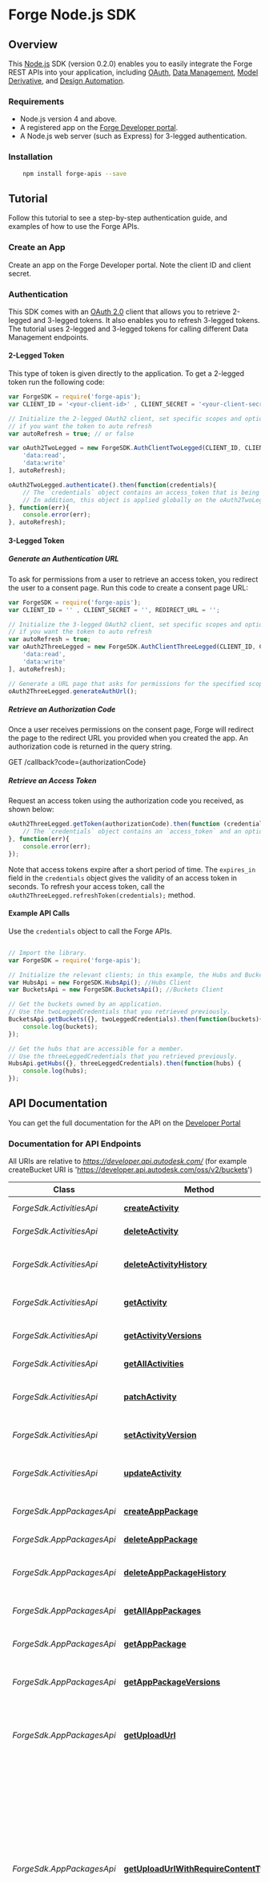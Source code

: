 # Forge Node.js SDK

## Overview
This [Node.js](https://nodejs.org/) SDK (version 0.2.0) enables you to easily integrate the Forge REST APIs
into your application, including [OAuth](https://developer.autodesk.com/en/docs/oauth/v2/overview/),
[Data Management](https://developer.autodesk.com/en/docs/data/v2/overview/),
[Model Derivative](https://developer.autodesk.com/en/docs/model-derivative/v2/overview/),
and [Design Automation](https://developer.autodesk.com/en/docs/design-automation/v2/overview/).

### Requirements
* Node.js version 4 and above.
* A registered app on the [Forge Developer portal](https://developer.autodesk.com/myapps).
* A Node.js web server (such as Express) for 3-legged authentication.


### Installation
```sh
    npm install forge-apis --save
```

## Tutorial
Follow this tutorial to see a step-by-step authentication guide, and examples of how to use the Forge APIs.

### Create an App
Create an app on the Forge Developer portal. Note the client ID and client secret.

### Authentication
This SDK comes with an [OAuth 2.0](https://developer.autodesk.com/en/docs/oauth/v2/overview/) client that allows you to
retrieve 2-legged and 3-legged tokens. It also enables you to refresh 3-legged tokens. The tutorial uses 2-legged
and 3-legged tokens for calling different Data Management endpoints.

#### 2-Legged Token

This type of token is given directly to the application.
To get a 2-legged token run the following code:

``` JavaScript
var ForgeSDK = require('forge-apis');
var CLIENT_ID = '<your-client-id>' , CLIENT_SECRET = '<your-client-secret>';

// Initialize the 2-legged OAuth2 client, set specific scopes and optionally set the `autoRefresh` parameter to true
// if you want the token to auto refresh
var autoRefresh = true; // or false

var oAuth2TwoLegged = new ForgeSDK.AuthClientTwoLegged(CLIENT_ID, CLIENT_SECRET, [
    'data:read',
    'data:write'
], autoRefresh);

oAuth2TwoLegged.authenticate().then(function(credentials){
    // The `credentials` object contains an access_token that is being used to call the endpoints.
    // In addition, this object is applied globally on the oAuth2TwoLegged client that you should use when calling secure endpoints.
}, function(err){
    console.error(err);
}, autoRefresh);
```

#### 3-Legged Token
##### Generate an Authentication URL

To ask for permissions from a user to retrieve an access token, you
redirect the user to a consent page. Run this code to create a consent page URL:

``` JavaScript
var ForgeSDK = require('forge-apis');
var CLIENT_ID = '' , CLIENT_SECRET = '', REDIRECT_URL = '';

// Initialize the 3-legged OAuth2 client, set specific scopes and optionally set the `autoRefresh` parameter to true
// if you want the token to auto refresh
var autoRefresh = true;
var oAuth2ThreeLegged = new ForgeSDK.AuthClientThreeLegged(CLIENT_ID, CLIENT_SECRET, REDIRECT_URL, [
    'data:read',
    'data:write'
], autoRefresh);

// Generate a URL page that asks for permissions for the specified scopes.
oAuth2ThreeLegged.generateAuthUrl();
```

##### Retrieve an Authorization Code

Once a user receives permissions on the consent page, Forge will redirect
the page to the redirect URL you provided when you created the app. An authorization code is returned in the query string.

GET /callback?code={authorizationCode}

##### Retrieve an Access Token

Request an access token using the authorization code you received, as shown below:

``` JavaScript
oAuth2ThreeLegged.getToken(authorizationCode).then(function (credentials) {
    // The `credentials` object contains an `access_token` and an optional `refresh_token` that you can use to call the endpoints.
}, function(err){
    console.error(err);
});
```

Note that access tokens expire after a short period of time. The `expires_in` field in the `credentials` object gives
the validity of an access token in seconds. To refresh your access token, call the `oAuth2ThreeLegged.refreshToken(credentials);` method.


#### Example API Calls

Use the `credentials` object to call the Forge APIs.

``` JavaScript

// Import the library.
var ForgeSDK = require('forge-apis');

// Initialize the relevant clients; in this example, the Hubs and Buckets clients (part of the Data Management API).
var HubsApi = new ForgeSDK.HubsApi(); //Hubs Client
var BucketsApi = new ForgeSDK.BucketsApi(); //Buckets Client

// Get the buckets owned by an application.
// Use the twoLeggedCredentials that you retrieved previously.
BucketsApi.getBuckets({}, twoLeggedCredentials).then(function(buckets){
    console.log(buckets);
});

// Get the hubs that are accessible for a member.
// Use the threeLeggedCredentials that you retrieved previously.
HubsApi.getHubs({}, threeLeggedCredentials).then(function(hubs) {
    console.log(hubs);
});

```

## API Documentation

You can get the full documentation for the API on the [Developer Portal](https://developer.autodesk.com/)


### Documentation for API Endpoints

All URIs are relative to *https://developer.api.autodesk.com/* (for example createBucket URI is 'https://developer.api.autodesk.com/oss/v2/buckets')

Class | Method | HTTP request | Description
------------ | ------------- | ------------- | -------------
*ForgeSdk.ActivitiesApi* | [**createActivity**](docs/ActivitiesApi.md#createActivity) | **POST** /autocad.io/us-east/v2/Activities | Creates a new Activity.
*ForgeSdk.ActivitiesApi* | [**deleteActivity**](docs/ActivitiesApi.md#deleteActivity) | **DELETE** /autocad.io/us-east/v2/Activities(%27{id}%27) | Removes a specific Activity.
*ForgeSdk.ActivitiesApi* | [**deleteActivityHistory**](docs/ActivitiesApi.md#deleteActivityHistory) | **POST** /autocad.io/us-east/v2/Activities(%27{id}%27)/Operations.DeleteHistory | Removes the version history of the specified Activity.
*ForgeSdk.ActivitiesApi* | [**getActivity**](docs/ActivitiesApi.md#getActivity) | **GET** /autocad.io/us-east/v2/Activities(%27{id}%27) | Returns the details of a specific Activity.
*ForgeSdk.ActivitiesApi* | [**getActivityVersions**](docs/ActivitiesApi.md#getActivityVersions) | **GET** /autocad.io/us-east/v2/Activities(%27{id}%27)/Operations.GetVersions | Returns all old versions of a specified Activity.
*ForgeSdk.ActivitiesApi* | [**getAllActivities**](docs/ActivitiesApi.md#getAllActivities) | **GET** /autocad.io/us-east/v2/Activities | Returns the details of all Activities.
*ForgeSdk.ActivitiesApi* | [**patchActivity**](docs/ActivitiesApi.md#patchActivity) | **PATCH** /autocad.io/us-east/v2/Activities(%27{id}%27) | Updates an Activity by specifying only the changed attributes.
*ForgeSdk.ActivitiesApi* | [**setActivityVersion**](docs/ActivitiesApi.md#setActivityVersion) | **POST** /autocad.io/us-east/v2/Activities(%27{id}%27)/Operations.SetVersion | Sets the Activity to the specified version.
*ForgeSdk.ActivitiesApi* | [**updateActivity**](docs/ActivitiesApi.md#updateActivity) | **PUT** /autocad.io/us-east/v2/Activities(%27{id}%27) | Updates an Activity by redefining the entire Activity object.
*ForgeSdk.AppPackagesApi* | [**createAppPackage**](docs/AppPackagesApi.md#createAppPackage) | **POST** /autocad.io/us-east/v2/AppPackages | Creates an AppPackage module.
*ForgeSdk.AppPackagesApi* | [**deleteAppPackage**](docs/AppPackagesApi.md#deleteAppPackage) | **DELETE** /autocad.io/us-east/v2/AppPackages(%27{id}%27) | Removes a specific AppPackage.
*ForgeSdk.AppPackagesApi* | [**deleteAppPackageHistory**](docs/AppPackagesApi.md#deleteAppPackageHistory) | **POST** /autocad.io/us-east/v2/AppPackages(%27{id}%27)/Operations.DeleteHistory | Removes the version history of the specified AppPackage.
*ForgeSdk.AppPackagesApi* | [**getAllAppPackages**](docs/AppPackagesApi.md#getAllAppPackages) | **GET** /autocad.io/us-east/v2/AppPackages | Returns the details of all AppPackages.
*ForgeSdk.AppPackagesApi* | [**getAppPackage**](docs/AppPackagesApi.md#getAppPackage) | **GET** /autocad.io/us-east/v2/AppPackages(%27{id}%27) | Returns the details of a specific AppPackage.
*ForgeSdk.AppPackagesApi* | [**getAppPackageVersions**](docs/AppPackagesApi.md#getAppPackageVersions) | **GET** /autocad.io/us-east/v2/AppPackages(%27{id}%27)/Operations.GetVersions | Returns all old versions of a specified AppPackage.
*ForgeSdk.AppPackagesApi* | [**getUploadUrl**](docs/AppPackagesApi.md#getUploadUrl) | **GET** /autocad.io/us-east/v2/AppPackages/Operations.GetUploadUrl | Requests a pre-signed URL for uploading a zip file that contains the binaries for this AppPackage.
*ForgeSdk.AppPackagesApi* | [**getUploadUrlWithRequireContentType**](docs/AppPackagesApi.md#getUploadUrlWithRequireContentType) | **GET** /autocad.io/us-east/v2/AppPackage/Operations.GetUploadUrl(RequireContentType&#x3D;{require}) | Requests a pre-signed URL for uploading a zip file that contains the binaries for this AppPackage. Unlike the GetUploadUrl method that takes no parameters, this method allows the client to request that the pre-signed URL to be issued so that the subsequent HTTP PUT operation will require Content-Type&#x3D;binary/octet-stream.
*ForgeSdk.AppPackagesApi* | [**patchAppPackage**](docs/AppPackagesApi.md#patchAppPackage) | **PATCH** /autocad.io/us-east/v2/AppPackages(%27{id}%27) | Updates an AppPackage by specifying only the changed attributes.
*ForgeSdk.AppPackagesApi* | [**setAppPackageVersion**](docs/AppPackagesApi.md#setAppPackageVersion) | **POST** /autocad.io/us-east/v2/AppPackages(%27{id}%27)/Operations.SetVersion | Sets the AppPackage to the specified version.
*ForgeSdk.AppPackagesApi* | [**updateAppPackage**](docs/AppPackagesApi.md#updateAppPackage) | **PUT** /autocad.io/us-east/v2/AppPackages(%27{id}%27) | Updates an AppPackage by redefining the entire Activity object.
*ForgeSdk.BucketsApi* | [**createBucket**](docs/BucketsApi.md#createBucket) | **POST** /oss/v2/buckets | 
*ForgeSdk.BucketsApi* | [**deleteBucket**](docs/BucketsApi.md#deleteBucket) | **DELETE** /oss/v2/buckets/{bucketKey} | 
*ForgeSdk.BucketsApi* | [**getBucketDetails**](docs/BucketsApi.md#getBucketDetails) | **GET** /oss/v2/buckets/{bucketKey}/details | 
*ForgeSdk.BucketsApi* | [**getBuckets**](docs/BucketsApi.md#getBuckets) | **GET** /oss/v2/buckets | 
*ForgeSdk.DerivativesApi* | [**deleteManifest**](docs/DerivativesApi.md#deleteManifest) | **DELETE** /modelderivative/v2/designdata/{urn}/manifest | 
*ForgeSdk.DerivativesApi* | [**getDerivativeManifest**](docs/DerivativesApi.md#getDerivativeManifest) | **GET** /modelderivative/v2/designdata/{urn}/manifest/{derivativeUrn} | 
*ForgeSdk.DerivativesApi* | [**getFormats**](docs/DerivativesApi.md#getFormats) | **GET** /modelderivative/v2/designdata/formats | 
*ForgeSdk.DerivativesApi* | [**getManifest**](docs/DerivativesApi.md#getManifest) | **GET** /modelderivative/v2/designdata/{urn}/manifest | 
*ForgeSdk.DerivativesApi* | [**getMetadata**](docs/DerivativesApi.md#getMetadata) | **GET** /modelderivative/v2/designdata/{urn}/metadata | 
*ForgeSdk.DerivativesApi* | [**getModelviewMetadata**](docs/DerivativesApi.md#getModelviewMetadata) | **GET** /modelderivative/v2/designdata/{urn}/metadata/{guid} | 
*ForgeSdk.DerivativesApi* | [**getModelviewProperties**](docs/DerivativesApi.md#getModelviewProperties) | **GET** /modelderivative/v2/designdata/{urn}/metadata/{guid}/properties | 
*ForgeSdk.DerivativesApi* | [**getThumbnail**](docs/DerivativesApi.md#getThumbnail) | **GET** /modelderivative/v2/designdata/{urn}/thumbnail | 
*ForgeSdk.DerivativesApi* | [**translate**](docs/DerivativesApi.md#translate) | **POST** /modelderivative/v2/designdata/job | 
*ForgeSdk.EnginesApi* | [**getAllEngines**](docs/EnginesApi.md#getAllEngines) | **GET** /autocad.io/us-east/v2/Engines | Returns the details of all available AutoCAD core engines.
*ForgeSdk.EnginesApi* | [**getEngine**](docs/EnginesApi.md#getEngine) | **GET** /autocad.io/us-east/v2/Engines(%27{id}%27) | Returns the details of a specific AutoCAD core engine.
*ForgeSdk.FoldersApi* | [**getFolder**](docs/FoldersApi.md#getFolder) | **GET** /data/v1/projects/{project_id}/folders/{folder_id} | 
*ForgeSdk.FoldersApi* | [**getFolderContents**](docs/FoldersApi.md#getFolderContents) | **GET** /data/v1/projects/{project_id}/folders/{folder_id}/contents | 
*ForgeSdk.FoldersApi* | [**getFolderParent**](docs/FoldersApi.md#getFolderParent) | **GET** /data/v1/projects/{project_id}/folders/{folder_id}/parent | 
*ForgeSdk.FoldersApi* | [**getFolderRefs**](docs/FoldersApi.md#getFolderRefs) | **GET** /data/v1/projects/{project_id}/folders/{folder_id}/refs | 
*ForgeSdk.FoldersApi* | [**getFolderRelationshipsRefs**](docs/FoldersApi.md#getFolderRelationshipsRefs) | **GET** /data/v1/projects/{project_id}/folders/{folder_id}/relationships/refs | 
*ForgeSdk.FoldersApi* | [**postFolderRelationshipsRef**](docs/FoldersApi.md#postFolderRelationshipsRef) | **POST** /data/v1/projects/{project_id}/folders/{folder_id}/relationships/refs | 
*ForgeSdk.HubsApi* | [**getHub**](docs/HubsApi.md#getHub) | **GET** /project/v1/hubs/{hub_id} | 
*ForgeSdk.HubsApi* | [**getHubProjects**](docs/HubsApi.md#getHubProjects) | **GET** /project/v1/hubs/{hub_id}/projects | 
*ForgeSdk.HubsApi* | [**getHubs**](docs/HubsApi.md#getHubs) | **GET** /project/v1/hubs | 
*ForgeSdk.ItemsApi* | [**getItem**](docs/ItemsApi.md#getItem) | **GET** /data/v1/projects/{project_id}/items/{item_id} | 
*ForgeSdk.ItemsApi* | [**getItemParentFolder**](docs/ItemsApi.md#getItemParentFolder) | **GET** /data/v1/projects/{project_id}/items/{item_id}/parent | 
*ForgeSdk.ItemsApi* | [**getItemRefs**](docs/ItemsApi.md#getItemRefs) | **GET** /data/v1/projects/{project_id}/items/{item_id}/refs | 
*ForgeSdk.ItemsApi* | [**getItemRelationshipsRefs**](docs/ItemsApi.md#getItemRelationshipsRefs) | **GET** /data/v1/projects/{project_id}/items/{item_id}/relationships/refs | 
*ForgeSdk.ItemsApi* | [**getItemTip**](docs/ItemsApi.md#getItemTip) | **GET** /data/v1/projects/{project_id}/items/{item_id}/tip | 
*ForgeSdk.ItemsApi* | [**getItemVersions**](docs/ItemsApi.md#getItemVersions) | **GET** /data/v1/projects/{project_id}/items/{item_id}/versions | 
*ForgeSdk.ItemsApi* | [**postItemRelationshipsRef**](docs/ItemsApi.md#postItemRelationshipsRef) | **POST** /data/v1/projects/{project_id}/items/{item_id}/relationships/refs | 
*ForgeSdk.ObjectsApi* | [**copyTo**](docs/ObjectsApi.md#copyTo) | **PUT** /oss/v2/buckets/{bucketKey}/objects/{objectName}/copyTo/{newObjName} | 
*ForgeSdk.ObjectsApi* | [**createSignedResource**](docs/ObjectsApi.md#createSignedResource) | **POST** /oss/v2/buckets/{bucketKey}/objects/{objectName}/signed | 
*ForgeSdk.ObjectsApi* | [**deleteObject**](docs/ObjectsApi.md#deleteObject) | **DELETE** /oss/v2/buckets/{bucketKey}/objects/{objectName} | 
*ForgeSdk.ObjectsApi* | [**deleteSignedResource**](docs/ObjectsApi.md#deleteSignedResource) | **DELETE** /oss/v2/signedresources/{id} | 
*ForgeSdk.ObjectsApi* | [**getObject**](docs/ObjectsApi.md#getObject) | **GET** /oss/v2/buckets/{bucketKey}/objects/{objectName} | 
*ForgeSdk.ObjectsApi* | [**getObjectDetails**](docs/ObjectsApi.md#getObjectDetails) | **GET** /oss/v2/buckets/{bucketKey}/objects/{objectName}/details | 
*ForgeSdk.ObjectsApi* | [**getObjects**](docs/ObjectsApi.md#getObjects) | **GET** /oss/v2/buckets/{bucketKey}/objects | 
*ForgeSdk.ObjectsApi* | [**getSessionid**](docs/ObjectsApi.md#getSessionid) | **GET** /oss/v2/buckets/{bucketKey}/objects/{objectName}/status/{sessionId} | 
*ForgeSdk.ObjectsApi* | [**getSignedResource**](docs/ObjectsApi.md#getSignedResource) | **GET** /oss/v2/signedresources/{id} | 
*ForgeSdk.ObjectsApi* | [**uploadChunk**](docs/ObjectsApi.md#uploadChunk) | **PUT** /oss/v2/buckets/{bucketKey}/objects/{objectName}/resumable | 
*ForgeSdk.ObjectsApi* | [**uploadObject**](docs/ObjectsApi.md#uploadObject) | **PUT** /oss/v2/buckets/{bucketKey}/objects/{objectName} | 
*ForgeSdk.ObjectsApi* | [**uploadSignedResource**](docs/ObjectsApi.md#uploadSignedResource) | **PUT** /oss/v2/signedresources/{id} | 
*ForgeSdk.ObjectsApi* | [**uploadSignedResourcesChunk**](docs/ObjectsApi.md#uploadSignedResourcesChunk) | **PUT** /oss/v2/signedresources/{id}/resumable | 
*ForgeSdk.ProjectsApi* | [**getProject**](docs/ProjectsApi.md#getProject) | **GET** /project/v1/hubs/{hub_id}/projects/{project_id} | 
*ForgeSdk.ProjectsApi* | [**getProjectHub**](docs/ProjectsApi.md#getProjectHub) | **GET** /project/v1/hubs/{hub_id}/projects/{project_id}/hub | 
*ForgeSdk.ProjectsApi* | [**postItem**](docs/ProjectsApi.md#postItem) | **POST** /data/v1/projects/{project_id}/items | 
*ForgeSdk.ProjectsApi* | [**postStorage**](docs/ProjectsApi.md#postStorage) | **POST** /data/v1/projects/{project_id}/storage | 
*ForgeSdk.ProjectsApi* | [**postVersion**](docs/ProjectsApi.md#postVersion) | **POST** /data/v1/projects/{project_id}/versions | 
*ForgeSdk.VersionsApi* | [**getVersion**](docs/VersionsApi.md#getVersion) | **GET** /data/v1/projects/{project_id}/versions/{version_id} | 
*ForgeSdk.VersionsApi* | [**getVersionItem**](docs/VersionsApi.md#getVersionItem) | **GET** /data/v1/projects/{project_id}/versions/{version_id}/item | 
*ForgeSdk.VersionsApi* | [**getVersionRefs**](docs/VersionsApi.md#getVersionRefs) | **GET** /data/v1/projects/{project_id}/versions/{version_id}/refs | 
*ForgeSdk.VersionsApi* | [**getVersionRelationshipsRefs**](docs/VersionsApi.md#getVersionRelationshipsRefs) | **GET** /data/v1/projects/{project_id}/versions/{version_id}/relationships/refs | 
*ForgeSdk.VersionsApi* | [**postVersionRelationshipsRef**](docs/VersionsApi.md#postVersionRelationshipsRef) | **POST** /data/v1/projects/{project_id}/versions/{version_id}/relationships/refs | 
*ForgeSdk.WorkItemsApi* | [**createWorkItem**](docs/WorkItemsApi.md#createWorkItem) | **POST** /autocad.io/us-east/v2/WorkItems | Creates a new WorkItem.
*ForgeSdk.WorkItemsApi* | [**deleteWorkItem**](docs/WorkItemsApi.md#deleteWorkItem) | **DELETE** /autocad.io/us-east/v2/WorkItems(%27{id}%27) | Removes a specific WorkItem.
*ForgeSdk.WorkItemsApi* | [**getAllWorkItems**](docs/WorkItemsApi.md#getAllWorkItems) | **GET** /autocad.io/us-east/v2/WorkItems | Returns the details of all WorkItems.
*ForgeSdk.WorkItemsApi* | [**getWorkItem**](docs/WorkItemsApi.md#getWorkItem) | **GET** /autocad.io/us-east/v2/WorkItems(%27{id}%27) | Returns the details of a specific WorkItem.


## Support

forge.help@autodesk.com
